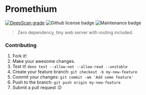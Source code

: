 # Promethium

<a href="https://deepscan.io/dashboard#view=project&tid=15317&pid=19858&bid=521822"><img src="https://deepscan.io/api/teams/15317/projects/19858/branches/521822/badge/grade.svg" alt="DeepScan grade"></a>
<img alt="Github license badge" src="https://img.shields.io/github/license/Amatsagu/Promethium" />
<img alt="Maintenance badge" src="https://img.shields.io/maintenance/yes/2022" />

> Zero dependency, tiny web server with routing included.

### Contributing
1. Fork it!
2. Make your awesome changes.
3. Test it! `deno test --allow-net --allow-read --unstable`
4. Create your feature branch: `git checkout -b my-new-feature`
5. Commit your changes: `git commit -am 'Add some feature'`
6. Push to the branch: `git push origin my-new-feature`
7. Submit a pull request :D